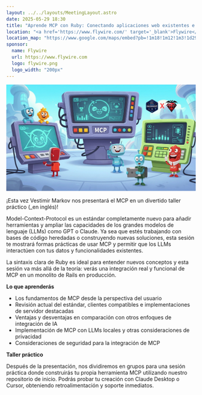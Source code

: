 ```yaml
---
layout: ../../layouts/MeetingLayout.astro
date: 2025-05-29 18:30
title: "Aprende MCP con Ruby: Conectando aplicaciones web existentes e IA"
location: "<a href='https://www.flywire.com/' target='_blank'>Flywire</a> Valencia C/ Grabador Esteve 14 (bajo), 46004 Valencia"
location_map: "https://www.google.com/maps/embed?pb=!1m18!1m12!1m3!1d2947.5978561179118!2d-0.3702984243492851!3d39.470707112674035!2m3!1f0!2f0!3f0!3m2!1i1024!2i768!4f13.1!3m3!1m2!1s0xd6048b0d84869f5%3A0x83d3ec01c276eea8!2sFlywire!5e1!3m2!1sen!2ses!4v1737658178597!5m2!1sen!2ses"
sponsor:
  name: Flywire
  url: https://www.flywire.com
  logo: flywire.png
  logo_width: "200px"
---
```


![Learn MCP with Ruby](../../images/mcp-workshop.webp)

¡Esta vez Vestimir Markov nos presentará el MCP en un divertido taller práctico (_en inglés)!
 
Model-Context-Protocol es un estándar completamente nuevo para añadir 
herramientas y ampliar las capacidades de los grandes modelos de lenguaje 
(LLMs) como GPT o Claude. Ya sea que estés trabajando con bases de código 
heredadas o construyendo nuevas soluciones, esta sesión te mostrará formas 
prácticas de usar MCP y permitir que los LLMs interactúen con tus datos y 
funcionalidades existentes.
 
La sintaxis clara de Ruby es ideal para entender nuevos conceptos y esta 
sesión va más allá de la teoría: verás una integración real y funcional de 
MCP en un monolito de Rails en producción.
 
**Lo que aprenderás**
 
- Los fundamentos de MCP desde la perspectiva del usuario
- Revisión actual del estándar, clientes compatibles e implementaciones de servidor destacadas
- Ventajas y desventajas en comparación con otros enfoques de integración de IA
- Implementación de MCP con LLMs locales y otras consideraciones de privacidad
- Consideraciones de seguridad para la integración de MCP

**Taller práctico**
 
Después de la presentación, nos dividiremos en grupos para una sesión 
práctica donde construirás tu propia herramienta MCP utilizando nuestro 
repositorio de inicio. Podrás probar tu creación con Claude Desktop o Cursor,
obteniendo retroalimentación y soporte inmediatos.
